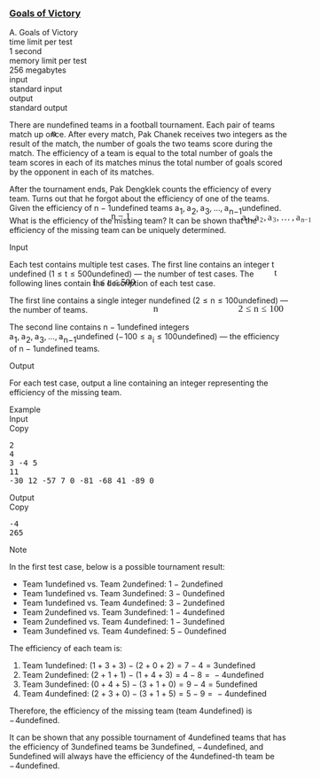 <h3><a href="https://codeforces.com/contest/1877/problem/A" target="_blank" rel="noopener noreferrer">Goals of Victory</a></h3>
<div class="header"><div class="title">A. Goals of Victory</div><div class="time-limit"><div class="property-title">time limit per test</div>1 second</div><div class="memory-limit"><div class="property-title">memory limit per test</div>256 megabytes</div><div class="input-file input-standard"><div class="property-title">input</div>standard input</div><div class="output-file output-standard"><div class="property-title">output</div>standard output</div></div><div><p>There are <span class="MathJax_Preview" style="color: inherit;"><span class="MJXp-math" id="MJXp-Span-1"><span class="MJXp-mi MJXp-italic" id="MJXp-Span-2">n</span></span></span><span class="MathJax MathJax_Processed" id="MathJax-Element-1-Frame" tabindex="0" style=""><nobr><span class="math" id="MathJax-Span-1"><span style="display: inline-block; position: relative; width: 0em; height: 0px; font-size: 122%;"><span style="position: absolute;"><span class="mrow" id="MathJax-Span-2"><span class="mi" id="MathJax-Span-3" style="font-family: MathJax_Math-italic;">n</span></span></span></span></span></nobr></span>undefined teams in a football tournament. Each pair of teams match up once. After every match, Pak Chanek receives two integers as the result of the match, the number of goals the two teams score during the match. The efficiency of a team is equal to the total number of goals the team scores in each of its matches minus the total number of goals scored by the opponent in each of its matches.</p><p>After the tournament ends, Pak Dengklek counts the efficiency of every team. Turns out that he forgot about the efficiency of one of the teams. Given the efficiency of <span class="MathJax_Preview" style="color: inherit;"><span class="MJXp-math" id="MJXp-Span-3"><span class="MJXp-mi MJXp-italic" id="MJXp-Span-4">n</span><span class="MJXp-mo" id="MJXp-Span-5" style="margin-left: 0.267em; margin-right: 0.267em;">−</span><span class="MJXp-mn" id="MJXp-Span-6">1</span></span></span><span class="MathJax MathJax_Processed" id="MathJax-Element-2-Frame" tabindex="0" style=""><nobr><span class="math" id="MathJax-Span-4"><span style="display: inline-block; position: relative; width: 0em; height: 0px; font-size: 122%;"><span style="position: absolute;"><span class="mrow" id="MathJax-Span-5"><span class="mi" id="MathJax-Span-6" style="font-family: MathJax_Math-italic;">n</span><span class="mo" id="MathJax-Span-7" style="font-family: MathJax_Main; padding-left: 0.237em;">−</span><span class="mn" id="MathJax-Span-8" style="font-family: MathJax_Main; padding-left: 0.237em;">1</span></span></span></span></span></nobr></span>undefined teams <span class="MathJax_Preview" style="color: inherit;"><span class="MJXp-math" id="MJXp-Span-7"><span class="MJXp-msubsup" id="MJXp-Span-8"><span class="MJXp-mi MJXp-italic" id="MJXp-Span-9" style="margin-right: 0.05em;">a</span><span class="MJXp-mn MJXp-script" id="MJXp-Span-10" style="vertical-align: -0.4em;">1</span></span><span class="MJXp-mo" id="MJXp-Span-11" style="margin-left: 0em; margin-right: 0.222em;">,</span><span class="MJXp-msubsup" id="MJXp-Span-12"><span class="MJXp-mi MJXp-italic" id="MJXp-Span-13" style="margin-right: 0.05em;">a</span><span class="MJXp-mn MJXp-script" id="MJXp-Span-14" style="vertical-align: -0.4em;">2</span></span><span class="MJXp-mo" id="MJXp-Span-15" style="margin-left: 0em; margin-right: 0.222em;">,</span><span class="MJXp-msubsup" id="MJXp-Span-16"><span class="MJXp-mi MJXp-italic" id="MJXp-Span-17" style="margin-right: 0.05em;">a</span><span class="MJXp-mn MJXp-script" id="MJXp-Span-18" style="vertical-align: -0.4em;">3</span></span><span class="MJXp-mo" id="MJXp-Span-19" style="margin-left: 0em; margin-right: 0.222em;">,</span><span class="MJXp-mo" id="MJXp-Span-20" style="margin-left: 0em; margin-right: 0em;">…</span><span class="MJXp-mo" id="MJXp-Span-21" style="margin-left: 0em; margin-right: 0.222em;">,</span><span class="MJXp-msubsup" id="MJXp-Span-22"><span class="MJXp-mi MJXp-italic" id="MJXp-Span-23" style="margin-right: 0.05em;">a</span><span class="MJXp-mrow MJXp-script" id="MJXp-Span-24" style="vertical-align: -0.4em;"><span class="MJXp-mi MJXp-italic" id="MJXp-Span-25">n</span><span class="MJXp-mo" id="MJXp-Span-26">−</span><span class="MJXp-mn" id="MJXp-Span-27">1</span></span></span></span></span><span class="MathJax MathJax_Processed" id="MathJax-Element-3-Frame" tabindex="0" style=""><nobr><span class="math" id="MathJax-Span-9"><span style="display: inline-block; position: relative; width: 0em; height: 0px; font-size: 122%;"><span style="position: absolute;"><span class="mrow" id="MathJax-Span-10"><span class="msubsup" id="MathJax-Span-11"><span style="display: inline-block; position: relative; width: 0.94em; height: 0px;"><span style="position: absolute; clip: rect(3.34em, 1000.53em, 4.16em, -999.997em); top: -3.978em; left: 0em;"><span class="mi" id="MathJax-Span-12" style="font-family: MathJax_Math-italic;">a</span><span style="display: inline-block; width: 0px; height: 3.984em;"></span></span><span style="position: absolute; top: -3.803em; left: 0.53em;"><span class="mn" id="MathJax-Span-13" style="font-size: 70.7%; font-family: MathJax_Main;">1</span><span style="display: inline-block; width: 0px; height: 3.984em;"></span></span></span></span><span class="mo" id="MathJax-Span-14" style="font-family: MathJax_Main;">,</span><span class="msubsup" id="MathJax-Span-15" style="padding-left: 0.179em;"><span style="display: inline-block; position: relative; width: 0.94em; height: 0px;"><span style="position: absolute; clip: rect(3.34em, 1000.53em, 4.16em, -999.997em); top: -3.978em; left: 0em;"><span class="mi" id="MathJax-Span-16" style="font-family: MathJax_Math-italic;">a</span><span style="display: inline-block; width: 0px; height: 3.984em;"></span></span><span style="position: absolute; top: -3.803em; left: 0.53em;"><span class="mn" id="MathJax-Span-17" style="font-size: 70.7%; font-family: MathJax_Main;">2</span><span style="display: inline-block; width: 0px; height: 3.984em;"></span></span></span></span><span class="mo" id="MathJax-Span-18" style="font-family: MathJax_Main;">,</span><span class="msubsup" id="MathJax-Span-19" style="padding-left: 0.179em;"><span style="display: inline-block; position: relative; width: 0.94em; height: 0px;"><span style="position: absolute; clip: rect(3.34em, 1000.53em, 4.16em, -999.997em); top: -3.978em; left: 0em;"><span class="mi" id="MathJax-Span-20" style="font-family: MathJax_Math-italic;">a</span><span style="display: inline-block; width: 0px; height: 3.984em;"></span></span><span style="position: absolute; top: -3.803em; left: 0.53em;"><span class="mn" id="MathJax-Span-21" style="font-size: 70.7%; font-family: MathJax_Main;">3</span><span style="display: inline-block; width: 0px; height: 3.984em;"></span></span></span></span><span class="mo" id="MathJax-Span-22" style="font-family: MathJax_Main;">,</span><span class="mo" id="MathJax-Span-23" style="font-family: MathJax_Main; padding-left: 0.179em;">…</span><span class="mo" id="MathJax-Span-24" style="font-family: MathJax_Main; padding-left: 0.179em;">,</span><span class="msubsup" id="MathJax-Span-25" style="padding-left: 0.179em;"><span style="display: inline-block; position: relative; width: 1.935em; height: 0px;"><span style="position: absolute; clip: rect(3.34em, 1000.53em, 4.16em, -999.997em); top: -3.978em; left: 0em;"><span class="mi" id="MathJax-Span-26" style="font-family: MathJax_Math-italic;">a</span><span style="display: inline-block; width: 0px; height: 3.984em;"></span></span><span style="position: absolute; top: -3.803em; left: 0.53em;"><span class="texatom" id="MathJax-Span-27"><span class="mrow" id="MathJax-Span-28"><span class="mi" id="MathJax-Span-29" style="font-size: 70.7%; font-family: MathJax_Math-italic;">n</span><span class="mo" id="MathJax-Span-30" style="font-size: 70.7%; font-family: MathJax_Main;">−</span><span class="mn" id="MathJax-Span-31" style="font-size: 70.7%; font-family: MathJax_Main;">1</span></span></span><span style="display: inline-block; width: 0px; height: 3.984em;"></span></span></span></span></span></span></span></span></nobr></span>undefined. What is the efficiency of the missing team? It can be shown that the efficiency of the missing team can be uniquely determined.</p></div><div class="input-specification"><div class="section-title">Input</div><p>Each test contains multiple test cases. The first line contains an integer <span class="MathJax_Preview" style="color: inherit;"><span class="MJXp-math" id="MJXp-Span-28"><span class="MJXp-mi MJXp-italic" id="MJXp-Span-29">t</span></span></span><span class="MathJax MathJax_Processed" id="MathJax-Element-4-Frame" tabindex="0" style=""><nobr><span class="math" id="MathJax-Span-32"><span style="display: inline-block; position: relative; width: 0em; height: 0px; font-size: 122%;"><span style="position: absolute;"><span class="mrow" id="MathJax-Span-33"><span class="mi" id="MathJax-Span-34" style="font-family: MathJax_Math-italic;">t</span></span></span></span></span></nobr></span>undefined (<span class="MathJax_Preview" style="color: inherit;"><span class="MJXp-math" id="MJXp-Span-30"><span class="MJXp-mn" id="MJXp-Span-31">1</span><span class="MJXp-mo" id="MJXp-Span-32" style="margin-left: 0.333em; margin-right: 0.333em;">≤</span><span class="MJXp-mi MJXp-italic" id="MJXp-Span-33">t</span><span class="MJXp-mo" id="MJXp-Span-34" style="margin-left: 0.333em; margin-right: 0.333em;">≤</span><span class="MJXp-mn" id="MJXp-Span-35">500</span></span></span><span class="MathJax MathJax_Processed" id="MathJax-Element-5-Frame" tabindex="0" style=""><nobr><span class="math" id="MathJax-Span-35"><span style="display: inline-block; position: relative; width: 0em; height: 0px; font-size: 122%;"><span style="position: absolute;"><span class="mrow" id="MathJax-Span-36"><span class="mn" id="MathJax-Span-37" style="font-family: MathJax_Main;">1</span><span class="mo" id="MathJax-Span-38" style="font-family: MathJax_Main; padding-left: 0.296em;">≤</span><span class="mi" id="MathJax-Span-39" style="font-family: MathJax_Math-italic; padding-left: 0.296em;">t</span><span class="mo" id="MathJax-Span-40" style="font-family: MathJax_Main; padding-left: 0.296em;">≤</span><span class="mn" id="MathJax-Span-41" style="font-family: MathJax_Main; padding-left: 0.296em;">500</span></span></span></span></span></nobr></span>undefined) — the number of test cases. The following lines contain the description of each test case.</p><p>The first line contains a single integer <span class="MathJax_Preview" style="color: inherit;"><span class="MJXp-math" id="MJXp-Span-36"><span class="MJXp-mi MJXp-italic" id="MJXp-Span-37">n</span></span></span><span class="MathJax MathJax_Processed" id="MathJax-Element-6-Frame" tabindex="0" style=""><nobr><span class="math" id="MathJax-Span-42"><span style="display: inline-block; position: relative; width: 0em; height: 0px; font-size: 122%;"><span style="position: absolute;"><span class="mrow" id="MathJax-Span-43"><span class="mi" id="MathJax-Span-44" style="font-family: MathJax_Math-italic;">n</span></span></span></span></span></nobr></span>undefined (<span class="MathJax_Preview" style="color: inherit;"><span class="MJXp-math" id="MJXp-Span-38"><span class="MJXp-mn" id="MJXp-Span-39">2</span><span class="MJXp-mo" id="MJXp-Span-40" style="margin-left: 0.333em; margin-right: 0.333em;">≤</span><span class="MJXp-mi MJXp-italic" id="MJXp-Span-41">n</span><span class="MJXp-mo" id="MJXp-Span-42" style="margin-left: 0.333em; margin-right: 0.333em;">≤</span><span class="MJXp-mn" id="MJXp-Span-43">100</span></span></span><span class="MathJax MathJax_Processed" id="MathJax-Element-7-Frame" tabindex="0" style=""><nobr><span class="math" id="MathJax-Span-45"><span style="display: inline-block; position: relative; width: 0em; height: 0px; font-size: 122%;"><span style="position: absolute;"><span class="mrow" id="MathJax-Span-46"><span class="mn" id="MathJax-Span-47" style="font-family: MathJax_Main;">2</span><span class="mo" id="MathJax-Span-48" style="font-family: MathJax_Main; padding-left: 0.296em;">≤</span><span class="mi" id="MathJax-Span-49" style="font-family: MathJax_Math-italic; padding-left: 0.296em;">n</span><span class="mo" id="MathJax-Span-50" style="font-family: MathJax_Main; padding-left: 0.296em;">≤</span><span class="mn" id="MathJax-Span-51" style="font-family: MathJax_Main; padding-left: 0.296em;">100</span></span></span></span></span></nobr></span>undefined) — the number of teams.</p><p>The second line contains <span class="MathJax_Preview" style="color: inherit;"><span class="MJXp-math" id="MJXp-Span-44"><span class="MJXp-mi MJXp-italic" id="MJXp-Span-45">n</span><span class="MJXp-mo" id="MJXp-Span-46" style="margin-left: 0.267em; margin-right: 0.267em;">−</span><span class="MJXp-mn" id="MJXp-Span-47">1</span></span></span><span class="MathJax MathJax_Processing" id="MathJax-Element-8-Frame" tabindex="0"></span>undefined integers <span class="MathJax_Preview" style="color: inherit;"><span class="MJXp-math" id="MJXp-Span-48"><span class="MJXp-msubsup" id="MJXp-Span-49"><span class="MJXp-mi MJXp-italic" id="MJXp-Span-50" style="margin-right: 0.05em;">a</span><span class="MJXp-mn MJXp-script" id="MJXp-Span-51" style="vertical-align: -0.4em;">1</span></span><span class="MJXp-mo" id="MJXp-Span-52" style="margin-left: 0em; margin-right: 0.222em;">,</span><span class="MJXp-msubsup" id="MJXp-Span-53"><span class="MJXp-mi MJXp-italic" id="MJXp-Span-54" style="margin-right: 0.05em;">a</span><span class="MJXp-mn MJXp-script" id="MJXp-Span-55" style="vertical-align: -0.4em;">2</span></span><span class="MJXp-mo" id="MJXp-Span-56" style="margin-left: 0em; margin-right: 0.222em;">,</span><span class="MJXp-msubsup" id="MJXp-Span-57"><span class="MJXp-mi MJXp-italic" id="MJXp-Span-58" style="margin-right: 0.05em;">a</span><span class="MJXp-mn MJXp-script" id="MJXp-Span-59" style="vertical-align: -0.4em;">3</span></span><span class="MJXp-mo" id="MJXp-Span-60" style="margin-left: 0em; margin-right: 0.222em;">,</span><span class="MJXp-mo" id="MJXp-Span-61" style="margin-left: 0em; margin-right: 0em;">…</span><span class="MJXp-mo" id="MJXp-Span-62" style="margin-left: 0em; margin-right: 0.222em;">,</span><span class="MJXp-msubsup" id="MJXp-Span-63"><span class="MJXp-mi MJXp-italic" id="MJXp-Span-64" style="margin-right: 0.05em;">a</span><span class="MJXp-mrow MJXp-script" id="MJXp-Span-65" style="vertical-align: -0.4em;"><span class="MJXp-mi MJXp-italic" id="MJXp-Span-66">n</span><span class="MJXp-mo" id="MJXp-Span-67">−</span><span class="MJXp-mn" id="MJXp-Span-68">1</span></span></span></span></span><span class="MathJax MathJax_Processing" id="MathJax-Element-9-Frame" tabindex="0"></span>undefined (<span class="MathJax_Preview" style="color: inherit;"><span class="MJXp-math" id="MJXp-Span-69"><span class="MJXp-mo" id="MJXp-Span-70" style="margin-left: 0em; margin-right: 0.111em;">−</span><span class="MJXp-mn" id="MJXp-Span-71">100</span><span class="MJXp-mo" id="MJXp-Span-72" style="margin-left: 0.333em; margin-right: 0.333em;">≤</span><span class="MJXp-msubsup" id="MJXp-Span-73"><span class="MJXp-mi MJXp-italic" id="MJXp-Span-74" style="margin-right: 0.05em;">a</span><span class="MJXp-mi MJXp-italic MJXp-script" id="MJXp-Span-75" style="vertical-align: -0.4em;">i</span></span><span class="MJXp-mo" id="MJXp-Span-76" style="margin-left: 0.333em; margin-right: 0.333em;">≤</span><span class="MJXp-mn" id="MJXp-Span-77">100</span></span></span><span class="MathJax MathJax_Processing" id="MathJax-Element-10-Frame" tabindex="0"></span>undefined) — the efficiency of <span class="MathJax_Preview" style="color: inherit;"><span class="MJXp-math" id="MJXp-Span-78"><span class="MJXp-mi MJXp-italic" id="MJXp-Span-79">n</span><span class="MJXp-mo" id="MJXp-Span-80" style="margin-left: 0.267em; margin-right: 0.267em;">−</span><span class="MJXp-mn" id="MJXp-Span-81">1</span></span></span><span class="MathJax MathJax_Processing" id="MathJax-Element-11-Frame" tabindex="0"></span>undefined teams.</p></div><div class="output-specification"><div class="section-title">Output</div><p>For each test case, output a line containing an integer representing the efficiency of the missing team.</p></div><div class="sample-tests"><div class="section-title">Example</div><div class="sample-test"><div class="input"><div class="title">Input<div title="Copy" data-clipboard-target="#id0024215311040629373" id="id006518436114772008" class="input-output-copier">Copy</div></div><pre id="id0024215311040629373"><div class="test-example-line test-example-line-even test-example-line-0">2</div><div class="test-example-line test-example-line-odd test-example-line-1">4</div><div class="test-example-line test-example-line-odd test-example-line-1">3 -4 5</div><div class="test-example-line test-example-line-even test-example-line-2">11</div><div class="test-example-line test-example-line-even test-example-line-2">-30 12 -57 7 0 -81 -68 41 -89 0</div></pre></div><div class="output"><div class="title">Output<div title="Copy" data-clipboard-target="#id0004108805286242401" id="id0048473189040069353" class="input-output-copier">Copy</div></div><pre id="id0004108805286242401">-4
265
</pre></div></div></div><div class="note"><div class="section-title">Note</div><p>In the first test case, below is a possible tournament result: </p><ul> <li> Team <span class="MathJax_Preview" style="color: inherit;"><span class="MJXp-math" id="MJXp-Span-82"><span class="MJXp-mn" id="MJXp-Span-83">1</span></span></span><span class="MathJax MathJax_Processing" id="MathJax-Element-12-Frame" tabindex="0"></span>undefined vs. Team <span class="MathJax_Preview" style="color: inherit;"><span class="MJXp-math" id="MJXp-Span-84"><span class="MJXp-mn" id="MJXp-Span-85">2</span></span></span><span class="MathJax MathJax_Processing" id="MathJax-Element-13-Frame" tabindex="0"></span>undefined: <span class="MathJax_Preview" style="color: inherit;"><span class="MJXp-math" id="MJXp-Span-86"><span class="MJXp-mn" id="MJXp-Span-87">1</span><span class="MJXp-mo" id="MJXp-Span-88" style="margin-left: 0.267em; margin-right: 0.267em;">−</span><span class="MJXp-mn" id="MJXp-Span-89">2</span></span></span><span class="MathJax MathJax_Processing" id="MathJax-Element-14-Frame" tabindex="0"></span>undefined </li><li> Team <span class="MathJax_Preview" style="color: inherit;"><span class="MJXp-math" id="MJXp-Span-90"><span class="MJXp-mn" id="MJXp-Span-91">1</span></span></span><span class="MathJax MathJax_Processing" id="MathJax-Element-15-Frame" tabindex="0"></span>undefined vs. Team <span class="MathJax_Preview" style="color: inherit;"><span class="MJXp-math" id="MJXp-Span-92"><span class="MJXp-mn" id="MJXp-Span-93">3</span></span></span><span class="MathJax MathJax_Processing" id="MathJax-Element-16-Frame" tabindex="0"></span>undefined: <span class="MathJax_Preview" style="color: inherit;"><span class="MJXp-math" id="MJXp-Span-94"><span class="MJXp-mn" id="MJXp-Span-95">3</span><span class="MJXp-mo" id="MJXp-Span-96" style="margin-left: 0.267em; margin-right: 0.267em;">−</span><span class="MJXp-mn" id="MJXp-Span-97">0</span></span></span><span class="MathJax MathJax_Processing" id="MathJax-Element-17-Frame" tabindex="0"></span>undefined </li><li> Team <span class="MathJax_Preview" style="color: inherit;"><span class="MJXp-math" id="MJXp-Span-98"><span class="MJXp-mn" id="MJXp-Span-99">1</span></span></span><span class="MathJax MathJax_Processing" id="MathJax-Element-18-Frame" tabindex="0"></span>undefined vs. Team <span class="MathJax_Preview" style="color: inherit;"><span class="MJXp-math" id="MJXp-Span-100"><span class="MJXp-mn" id="MJXp-Span-101">4</span></span></span><span class="MathJax MathJax_Processing" id="MathJax-Element-19-Frame" tabindex="0"></span>undefined: <span class="MathJax_Preview" style="color: inherit;"><span class="MJXp-math" id="MJXp-Span-102"><span class="MJXp-mn" id="MJXp-Span-103">3</span><span class="MJXp-mo" id="MJXp-Span-104" style="margin-left: 0.267em; margin-right: 0.267em;">−</span><span class="MJXp-mn" id="MJXp-Span-105">2</span></span></span><span class="MathJax MathJax_Processing" id="MathJax-Element-20-Frame" tabindex="0"></span>undefined </li><li> Team <span class="MathJax_Preview" style="color: inherit;"><span class="MJXp-math" id="MJXp-Span-106"><span class="MJXp-mn" id="MJXp-Span-107">2</span></span></span><span class="MathJax MathJax_Processing" id="MathJax-Element-21-Frame" tabindex="0"></span>undefined vs. Team <span class="MathJax_Preview" style="color: inherit;"><span class="MJXp-math" id="MJXp-Span-108"><span class="MJXp-mn" id="MJXp-Span-109">3</span></span></span><span class="MathJax MathJax_Processing" id="MathJax-Element-22-Frame" tabindex="0"></span>undefined: <span class="MathJax_Preview" style="color: inherit;"><span class="MJXp-math" id="MJXp-Span-110"><span class="MJXp-mn" id="MJXp-Span-111">1</span><span class="MJXp-mo" id="MJXp-Span-112" style="margin-left: 0.267em; margin-right: 0.267em;">−</span><span class="MJXp-mn" id="MJXp-Span-113">4</span></span></span><span class="MathJax MathJax_Processing" id="MathJax-Element-23-Frame" tabindex="0"></span>undefined </li><li> Team <span class="MathJax_Preview" style="color: inherit;"><span class="MJXp-math" id="MJXp-Span-114"><span class="MJXp-mn" id="MJXp-Span-115">2</span></span></span><span class="MathJax MathJax_Processing" id="MathJax-Element-24-Frame" tabindex="0"></span>undefined vs. Team <span class="MathJax_Preview" style="color: inherit;"><span class="MJXp-math" id="MJXp-Span-116"><span class="MJXp-mn" id="MJXp-Span-117">4</span></span></span><span class="MathJax MathJax_Processing" id="MathJax-Element-25-Frame" tabindex="0"></span>undefined: <span class="MathJax_Preview" style="color: inherit;"><span class="MJXp-math" id="MJXp-Span-118"><span class="MJXp-mn" id="MJXp-Span-119">1</span><span class="MJXp-mo" id="MJXp-Span-120" style="margin-left: 0.267em; margin-right: 0.267em;">−</span><span class="MJXp-mn" id="MJXp-Span-121">3</span></span></span><span class="MathJax MathJax_Processing" id="MathJax-Element-26-Frame" tabindex="0"></span>undefined </li><li> Team <span class="MathJax_Preview" style="color: inherit;"><span class="MJXp-math" id="MJXp-Span-122"><span class="MJXp-mn" id="MJXp-Span-123">3</span></span></span><span class="MathJax MathJax_Processing" id="MathJax-Element-27-Frame" tabindex="0"></span>undefined vs. Team <span class="MathJax_Preview" style="color: inherit;"><span class="MJXp-math" id="MJXp-Span-124"><span class="MJXp-mn" id="MJXp-Span-125">4</span></span></span><span class="MathJax MathJax_Processing" id="MathJax-Element-28-Frame" tabindex="0"></span>undefined: <span class="MathJax_Preview" style="color: inherit;"><span class="MJXp-math" id="MJXp-Span-126"><span class="MJXp-mn" id="MJXp-Span-127">5</span><span class="MJXp-mo" id="MJXp-Span-128" style="margin-left: 0.267em; margin-right: 0.267em;">−</span><span class="MJXp-mn" id="MJXp-Span-129">0</span></span></span><span class="MathJax MathJax_Processing" id="MathJax-Element-29-Frame" tabindex="0"></span>undefined </li></ul><p>The efficiency of each team is: </p><ol> <li> Team <span class="MathJax_Preview" style="color: inherit;"><span class="MJXp-math" id="MJXp-Span-130"><span class="MJXp-mn" id="MJXp-Span-131">1</span></span></span><span class="MathJax MathJax_Processing" id="MathJax-Element-30-Frame" tabindex="0"></span>undefined: <span class="MathJax_Preview" style="color: inherit;"><span class="MJXp-math" id="MJXp-Span-132"><span class="MJXp-mo" id="MJXp-Span-133" style="margin-left: 0em; margin-right: 0em;">(</span><span class="MJXp-mn" id="MJXp-Span-134">1</span><span class="MJXp-mo" id="MJXp-Span-135" style="margin-left: 0.267em; margin-right: 0.267em;">+</span><span class="MJXp-mn" id="MJXp-Span-136">3</span><span class="MJXp-mo" id="MJXp-Span-137" style="margin-left: 0.267em; margin-right: 0.267em;">+</span><span class="MJXp-mn" id="MJXp-Span-138">3</span><span class="MJXp-mo" id="MJXp-Span-139" style="margin-left: 0em; margin-right: 0em;">)</span><span class="MJXp-mo" id="MJXp-Span-140" style="margin-left: 0.267em; margin-right: 0.267em;">−</span><span class="MJXp-mo" id="MJXp-Span-141" style="margin-left: 0em; margin-right: 0em;">(</span><span class="MJXp-mn" id="MJXp-Span-142">2</span><span class="MJXp-mo" id="MJXp-Span-143" style="margin-left: 0.267em; margin-right: 0.267em;">+</span><span class="MJXp-mn" id="MJXp-Span-144">0</span><span class="MJXp-mo" id="MJXp-Span-145" style="margin-left: 0.267em; margin-right: 0.267em;">+</span><span class="MJXp-mn" id="MJXp-Span-146">2</span><span class="MJXp-mo" id="MJXp-Span-147" style="margin-left: 0em; margin-right: 0em;">)</span><span class="MJXp-mo" id="MJXp-Span-148" style="margin-left: 0.333em; margin-right: 0.333em;">=</span><span class="MJXp-mn" id="MJXp-Span-149">7</span><span class="MJXp-mo" id="MJXp-Span-150" style="margin-left: 0.267em; margin-right: 0.267em;">−</span><span class="MJXp-mn" id="MJXp-Span-151">4</span><span class="MJXp-mo" id="MJXp-Span-152" style="margin-left: 0.333em; margin-right: 0.333em;">=</span><span class="MJXp-mn" id="MJXp-Span-153">3</span></span></span><span class="MathJax MathJax_Processing" id="MathJax-Element-31-Frame" tabindex="0"></span>undefined </li><li> Team <span class="MathJax_Preview" style="color: inherit;"><span class="MJXp-math" id="MJXp-Span-154"><span class="MJXp-mn" id="MJXp-Span-155">2</span></span></span><span class="MathJax MathJax_Processing" id="MathJax-Element-32-Frame" tabindex="0"></span>undefined: <span class="MathJax_Preview" style="color: inherit;"><span class="MJXp-math" id="MJXp-Span-156"><span class="MJXp-mo" id="MJXp-Span-157" style="margin-left: 0em; margin-right: 0em;">(</span><span class="MJXp-mn" id="MJXp-Span-158">2</span><span class="MJXp-mo" id="MJXp-Span-159" style="margin-left: 0.267em; margin-right: 0.267em;">+</span><span class="MJXp-mn" id="MJXp-Span-160">1</span><span class="MJXp-mo" id="MJXp-Span-161" style="margin-left: 0.267em; margin-right: 0.267em;">+</span><span class="MJXp-mn" id="MJXp-Span-162">1</span><span class="MJXp-mo" id="MJXp-Span-163" style="margin-left: 0em; margin-right: 0em;">)</span><span class="MJXp-mo" id="MJXp-Span-164" style="margin-left: 0.267em; margin-right: 0.267em;">−</span><span class="MJXp-mo" id="MJXp-Span-165" style="margin-left: 0em; margin-right: 0em;">(</span><span class="MJXp-mn" id="MJXp-Span-166">1</span><span class="MJXp-mo" id="MJXp-Span-167" style="margin-left: 0.267em; margin-right: 0.267em;">+</span><span class="MJXp-mn" id="MJXp-Span-168">4</span><span class="MJXp-mo" id="MJXp-Span-169" style="margin-left: 0.267em; margin-right: 0.267em;">+</span><span class="MJXp-mn" id="MJXp-Span-170">3</span><span class="MJXp-mo" id="MJXp-Span-171" style="margin-left: 0em; margin-right: 0em;">)</span><span class="MJXp-mo" id="MJXp-Span-172" style="margin-left: 0.333em; margin-right: 0.333em;">=</span><span class="MJXp-mn" id="MJXp-Span-173">4</span><span class="MJXp-mo" id="MJXp-Span-174" style="margin-left: 0.267em; margin-right: 0.267em;">−</span><span class="MJXp-mn" id="MJXp-Span-175">8</span><span class="MJXp-mo" id="MJXp-Span-176" style="margin-left: 0.333em; margin-right: 0.333em;">=</span><span class="MJXp-mo" id="MJXp-Span-177" style="margin-left: 0.267em; margin-right: 0.267em;">−</span><span class="MJXp-mn" id="MJXp-Span-178">4</span></span></span><span class="MathJax MathJax_Processing" id="MathJax-Element-33-Frame" tabindex="0"></span>undefined </li><li> Team <span class="MathJax_Preview" style="color: inherit;"><span class="MJXp-math" id="MJXp-Span-179"><span class="MJXp-mn" id="MJXp-Span-180">3</span></span></span><span class="MathJax MathJax_Processing" id="MathJax-Element-34-Frame" tabindex="0"></span>undefined: <span class="MathJax_Preview" style="color: inherit;"><span class="MJXp-math" id="MJXp-Span-181"><span class="MJXp-mo" id="MJXp-Span-182" style="margin-left: 0em; margin-right: 0em;">(</span><span class="MJXp-mn" id="MJXp-Span-183">0</span><span class="MJXp-mo" id="MJXp-Span-184" style="margin-left: 0.267em; margin-right: 0.267em;">+</span><span class="MJXp-mn" id="MJXp-Span-185">4</span><span class="MJXp-mo" id="MJXp-Span-186" style="margin-left: 0.267em; margin-right: 0.267em;">+</span><span class="MJXp-mn" id="MJXp-Span-187">5</span><span class="MJXp-mo" id="MJXp-Span-188" style="margin-left: 0em; margin-right: 0em;">)</span><span class="MJXp-mo" id="MJXp-Span-189" style="margin-left: 0.267em; margin-right: 0.267em;">−</span><span class="MJXp-mo" id="MJXp-Span-190" style="margin-left: 0em; margin-right: 0em;">(</span><span class="MJXp-mn" id="MJXp-Span-191">3</span><span class="MJXp-mo" id="MJXp-Span-192" style="margin-left: 0.267em; margin-right: 0.267em;">+</span><span class="MJXp-mn" id="MJXp-Span-193">1</span><span class="MJXp-mo" id="MJXp-Span-194" style="margin-left: 0.267em; margin-right: 0.267em;">+</span><span class="MJXp-mn" id="MJXp-Span-195">0</span><span class="MJXp-mo" id="MJXp-Span-196" style="margin-left: 0em; margin-right: 0em;">)</span><span class="MJXp-mo" id="MJXp-Span-197" style="margin-left: 0.333em; margin-right: 0.333em;">=</span><span class="MJXp-mn" id="MJXp-Span-198">9</span><span class="MJXp-mo" id="MJXp-Span-199" style="margin-left: 0.267em; margin-right: 0.267em;">−</span><span class="MJXp-mn" id="MJXp-Span-200">4</span><span class="MJXp-mo" id="MJXp-Span-201" style="margin-left: 0.333em; margin-right: 0.333em;">=</span><span class="MJXp-mn" id="MJXp-Span-202">5</span></span></span><span class="MathJax MathJax_Processing" id="MathJax-Element-35-Frame" tabindex="0"></span>undefined </li><li> Team <span class="MathJax_Preview" style="color: inherit;"><span class="MJXp-math" id="MJXp-Span-203"><span class="MJXp-mn" id="MJXp-Span-204">4</span></span></span><span class="MathJax MathJax_Processing" id="MathJax-Element-36-Frame" tabindex="0"></span>undefined: <span class="MathJax_Preview" style="color: inherit;"><span class="MJXp-math" id="MJXp-Span-205"><span class="MJXp-mo" id="MJXp-Span-206" style="margin-left: 0em; margin-right: 0em;">(</span><span class="MJXp-mn" id="MJXp-Span-207">2</span><span class="MJXp-mo" id="MJXp-Span-208" style="margin-left: 0.267em; margin-right: 0.267em;">+</span><span class="MJXp-mn" id="MJXp-Span-209">3</span><span class="MJXp-mo" id="MJXp-Span-210" style="margin-left: 0.267em; margin-right: 0.267em;">+</span><span class="MJXp-mn" id="MJXp-Span-211">0</span><span class="MJXp-mo" id="MJXp-Span-212" style="margin-left: 0em; margin-right: 0em;">)</span><span class="MJXp-mo" id="MJXp-Span-213" style="margin-left: 0.267em; margin-right: 0.267em;">−</span><span class="MJXp-mo" id="MJXp-Span-214" style="margin-left: 0em; margin-right: 0em;">(</span><span class="MJXp-mn" id="MJXp-Span-215">3</span><span class="MJXp-mo" id="MJXp-Span-216" style="margin-left: 0.267em; margin-right: 0.267em;">+</span><span class="MJXp-mn" id="MJXp-Span-217">1</span><span class="MJXp-mo" id="MJXp-Span-218" style="margin-left: 0.267em; margin-right: 0.267em;">+</span><span class="MJXp-mn" id="MJXp-Span-219">5</span><span class="MJXp-mo" id="MJXp-Span-220" style="margin-left: 0em; margin-right: 0em;">)</span><span class="MJXp-mo" id="MJXp-Span-221" style="margin-left: 0.333em; margin-right: 0.333em;">=</span><span class="MJXp-mn" id="MJXp-Span-222">5</span><span class="MJXp-mo" id="MJXp-Span-223" style="margin-left: 0.267em; margin-right: 0.267em;">−</span><span class="MJXp-mn" id="MJXp-Span-224">9</span><span class="MJXp-mo" id="MJXp-Span-225" style="margin-left: 0.333em; margin-right: 0.333em;">=</span><span class="MJXp-mo" id="MJXp-Span-226" style="margin-left: 0.267em; margin-right: 0.267em;">−</span><span class="MJXp-mn" id="MJXp-Span-227">4</span></span></span><span class="MathJax MathJax_Processing" id="MathJax-Element-37-Frame" tabindex="0"></span>undefined </li></ol><p>Therefore, the efficiency of the missing team (team <span class="MathJax_Preview" style="color: inherit;"><span class="MJXp-math" id="MJXp-Span-228"><span class="MJXp-mn" id="MJXp-Span-229">4</span></span></span><span class="MathJax MathJax_Processing" id="MathJax-Element-38-Frame" tabindex="0"></span>undefined) is <span class="MathJax_Preview" style="color: inherit;"><span class="MJXp-math" id="MJXp-Span-230"><span class="MJXp-mo" id="MJXp-Span-231" style="margin-left: 0em; margin-right: 0.111em;">−</span><span class="MJXp-mn" id="MJXp-Span-232">4</span></span></span><span class="MathJax MathJax_Processing" id="MathJax-Element-39-Frame" tabindex="0"></span>undefined.</p><p>It can be shown that any possible tournament of <span class="MathJax_Preview" style="color: inherit;"><span class="MJXp-math" id="MJXp-Span-233"><span class="MJXp-mn" id="MJXp-Span-234">4</span></span></span><span class="MathJax MathJax_Processing" id="MathJax-Element-40-Frame" tabindex="0"></span>undefined teams that has the efficiency of <span class="MathJax_Preview" style="color: inherit;"><span class="MJXp-math" id="MJXp-Span-235"><span class="MJXp-mn" id="MJXp-Span-236">3</span></span></span><span class="MathJax MathJax_Processing" id="MathJax-Element-41-Frame" tabindex="0"></span>undefined teams be <span class="MathJax_Preview" style="color: inherit;"><span class="MJXp-math" id="MJXp-Span-237"><span class="MJXp-mn" id="MJXp-Span-238">3</span></span></span><span class="MathJax MathJax_Processing" id="MathJax-Element-42-Frame" tabindex="0"></span>undefined, <span class="MathJax_Preview" style="color: inherit;"><span class="MJXp-math" id="MJXp-Span-239"><span class="MJXp-mo" id="MJXp-Span-240" style="margin-left: 0em; margin-right: 0.111em;">−</span><span class="MJXp-mn" id="MJXp-Span-241">4</span></span></span><span class="MathJax MathJax_Processing" id="MathJax-Element-43-Frame" tabindex="0"></span>undefined, and <span class="MathJax_Preview" style="color: inherit;"><span class="MJXp-math" id="MJXp-Span-242"><span class="MJXp-mn" id="MJXp-Span-243">5</span></span></span><span class="MathJax MathJax_Processing" id="MathJax-Element-44-Frame" tabindex="0"></span>undefined will always have the efficiency of the <span class="MathJax_Preview" style="color: inherit;"><span class="MJXp-math" id="MJXp-Span-244"><span class="MJXp-mn" id="MJXp-Span-245">4</span></span></span><span class="MathJax MathJax_Processing" id="MathJax-Element-45-Frame" tabindex="0"></span>undefined-th team be <span class="MathJax_Preview" style="color: inherit;"><span class="MJXp-math" id="MJXp-Span-246"><span class="MJXp-mo" id="MJXp-Span-247" style="margin-left: 0em; margin-right: 0.111em;">−</span><span class="MJXp-mn" id="MJXp-Span-248">4</span></span></span><span class="MathJax MathJax_Processing" id="MathJax-Element-46-Frame" tabindex="0"></span>undefined.</p></div>